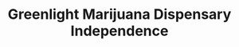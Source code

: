 ---
title: "Greenlight Marijuana Dispensary Independence"
url: /independence/greenlight-marijuana-dispensary-independence/
shop: Hanf
---
